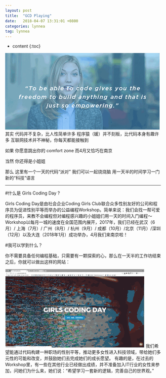 ```yaml
---
layout: post
title:  "GCD Playing"
date:   2018-04-07 13:31:01 +0800
categories: lynnea
tag: lynnea
---
```


* content
{:toc}

 ![GCD1](styles/images/GCD1.gif) 
其实
代码并不复杂，比人性简单许多
程序猿（媛）并不刻板，比代码本身有趣许多
互联网技术并不神秘，你每天都能接触到

如果
你愿意跳出你的 comfort zone
而4月又恰巧在南京

当然
你还得是小姐姐

那么
这里有一个一天的代码“派对”
我们可以一起烧烧脑
用一天半的时间学习一门新的“科技”语言

************

#什么是 Girls Coding Day ?

Girls Coding Day是由社会企业Coding Girls Club联合众多性别友好的公司和程序员为促进性别平等而举办的公益编程Workshop。简单来说：我们会找一帮可爱的程序员，来教不会编程但对编程感兴趣的小姐姐们用一天的时间入门编程～
Workshop以每月一城的速度在全国范围内展开，2017年，我们已经在武汉（6月）/ 上海（7月）/ 广州（8月）/ 杭州（9月）/ 成都（10月）/北京（11月）/深圳（12月）以及大连（2018年1月）成功举办，4月我们来南京啦！

#我可以学到什么？

你不需要具备任何编程基础，只需要有一颗探索的心，那么在一天半的工作坊结束之后，你就可以做出这样的网站：

![GCD2](styles/images/GCD2.gif) 
我们希望能通过代码构建一种职场的性别平等，推动更多女性进入科技领域，带给她们多元性的可能和改变，并鼓励她们去完成她们的成长愿望。
有趣的是，在过去的Workshop里，有一些在其他行业已经做出成绩，并不准备加入IT行业的女性来参加，问她们为什么来，她们说：“希望学习一套新的逻辑，完善自己的世界观。”